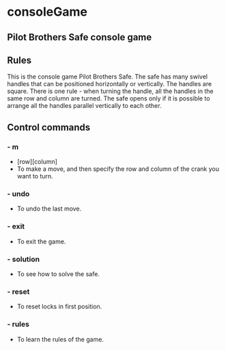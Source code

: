 # consoleGame
## Pilot Brothers Safe console game

## Rules
This is the console game Pilot Brothers Safe. The safe has many swivel handles that can be positioned horizontally or vertically. The handles are square. There is one rule - when turning the handle, all the handles in the same row and column are turned. The safe opens only if it is possible to arrange all the handles parallel vertically to each other.

## Сontrol commands

### - m
- [row][column]
- To make a move, and then specify the row and column of the crank you want to turn.

### - undo
- To undo the last move.

### - exit
- To exit the game.

### - solution
- To see how to solve the safe.

### - reset
- To reset locks in first position.

### - rules
- To learn the rules of the game.
